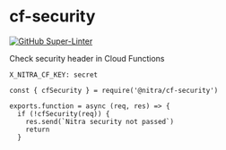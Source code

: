 # cf-security

[![GitHub Super-Linter](https://github.com/nitra/cf-security/workflows/npm-publish/badge.svg)](https://github.com/marketplace/actions/super-linter)

Check security header in Cloud Functions

```
X_NITRA_CF_KEY: secret
```

```
const { cfSecurity } = require('@nitra/cf-security')

exports.function = async (req, res) => {
  if (!cfSecurity(req)) {
    res.send(`Nitra security not passed`)
    return
  }
```
